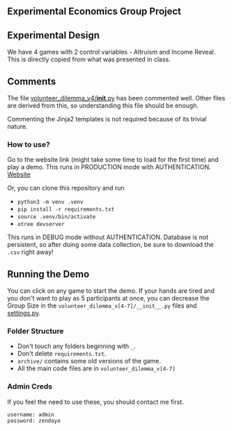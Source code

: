 ## Experimental Economics Group Project

## Experimental Design

We have 4 games with 2 control variables - Altruism and Income Reveal. This is directly copied from what was presented in class.


## Comments

The file [volunteer_dilemma_v4/__init__.py](volunteer_dilemma_v4/__init__.py) has been commented well. Other files are derived from this, so understanding this file should be enough.

Commenting the Jinja2 templates is not required because of its trivial nature.

### How to use?
Go to the website link (might take some time to load for the first time) and play a demo. This runs in PRODUCTION mode with AUTHENTICATION.
[Website](exp-econ.onrender.com)

Or, you can clone this repository and run 
+ `python3 -m venv .venv`
+ `pip install -r requirements.txt`
+ `source .venv/bin/activate`
+ `otree devserver`

This runs in DEBUG mode without AUTHENTICATION.
Database is not persistent, so after doing some data collection, be sure to download the `.csv` right away!

## Running the Demo
You can click on any game to start the demo. If your hands are tired and you don't want to play as 5 participants at once, you can decrease the Group Size in the `volunteer_dilemma_v[4-7]/__init__.py` files and [settings.py](settings.py).

### Folder Structure
- Don't touch any folders beginning with `_`.
- Don't delete `requirements.txt`.
- `archive/` contains some old versions of the game.
- All the main code files are in `volunteer_dilemma_v[4-7]`

### Admin Creds

If you feel the need to use these, you should contact me first.

```
username: admin
password: zendaya
```
